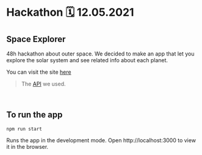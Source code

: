 # Hackathon 🗓 12.05.2021

## Space Explorer
48h hackathon about outer space. We decided to make an app that let you explore the solar system and see related info about each planet.

You can visit the site [here](https://paulinedero.github.io/solar-system/)

 > The [API](https://api.le-systeme-solaire.net) we used.

&nbsp;

 ## To run the app

```
npm run start
```

Runs the app in the development mode.
Open http://localhost:3000 to view it in the browser.
